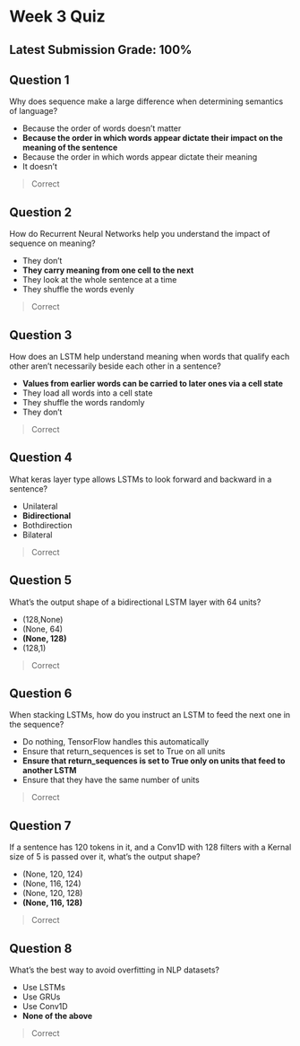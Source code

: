 # Week 3 Quiz
## Latest Submission Grade: 100%

## Question 1
Why does sequence make a large difference when determining semantics of language?
* Because the order of words doesn’t matter
* **Because the order in which words appear dictate their impact on the meaning of the sentence**
* Because the order in which words appear dictate their meaning
* It doesn’t
> Correct

## Question 2
How do Recurrent Neural Networks help you understand the impact of sequence on meaning?
* They don’t
* **They carry meaning from one cell to the next**
* They look at the whole sentence at a time
* They shuffle the words evenly
> Correct

## Question 3
How does an LSTM help understand meaning when words that qualify each other aren’t necessarily beside each other in a sentence?
* **Values from earlier words can be carried to later ones via a cell state**
* They load all words into a cell state
* They shuffle the words randomly
* They don’t
> Correct

## Question 4
What keras layer type allows LSTMs to look forward and backward in a sentence?
* Unilateral
* **Bidirectional**
* Bothdirection
* Bilateral
> Correct

## Question 5
What’s the output shape of a bidirectional LSTM layer with 64 units?
* (128,None)
* (None, 64)
* **(None, 128)**
* (128,1)
> Correct

## Question 6
When stacking LSTMs, how do you instruct an LSTM to feed the next one in the sequence?
* Do nothing, TensorFlow handles this automatically
* Ensure that return_sequences is set to True on all units
* **Ensure that return_sequences is set to True only on units that feed to another LSTM**
* Ensure that they have the same number of units
> Correct

## Question 7
If a sentence has 120 tokens in it, and a Conv1D with 128 filters with a Kernal size of 5 is passed over it, what’s the output shape?
* (None, 120, 124)
* (None, 116, 124)
* (None, 120, 128)
* **(None, 116, 128)**
> Correct

## Question 8
What’s the best way to avoid overfitting in NLP datasets?
* Use LSTMs
* Use GRUs
* Use Conv1D
* **None of the above**
> Correct
